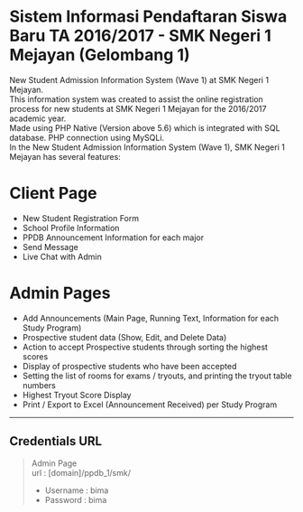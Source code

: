 # Sistem Informasi Pendaftaran Siswa Baru TA 2016/2017 - SMK Negeri 1 Mejayan (Gelombang 1)

New Student Admission Information System (Wave 1) at SMK Negeri 1 Mejayan.<br>
This information system was created to assist the online registration process for new students at SMK Negeri 1 Mejayan for the 2016/2017 academic year.<br>
Made using PHP Native (Version above 5.6) which is integrated with SQL database. PHP connection using MySQLi.<br>
In the New Student Admission Information System (Wave 1), SMK Negeri 1 Mejayan has several features:<br>

# Client Page
* New Student Registration Form
* School Profile Information
* PPDB Announcement Information for each major
* Send Message
* Live Chat with Admin

# Admin Pages
* Add Announcements (Main Page, Running Text, Information for each Study Program)
* Prospective student data (Show, Edit, and Delete Data)
* Action to accept Prospective students through sorting the highest scores
* Display of prospective students who have been accepted
* Setting the list of rooms for exams / tryouts, and printing the tryout table numbers
* Highest Tryout Score Display
* Print / Export to Excel (Announcement Received) per Study Program
<hr>

## Credentials URL 
> Admin Page <br>
> url : [domain]/ppdb_1/smk/
> * Username : bima
> * Password : bima

